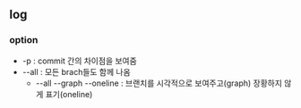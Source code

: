 ## log
### option
* -p : commit 간의 차이점을 보여줌
* --all : 모든 brach들도 함께 나옴
  * --all --graph --oneline : 브랜치를 시각적으로 보여주고(graph) 장황하지 않게 표기(oneline)
